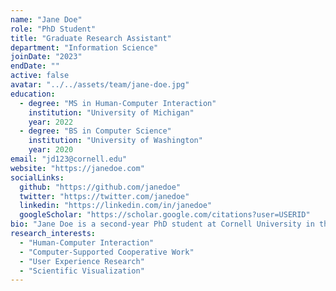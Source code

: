 ```yaml
---
name: "Jane Doe"
role: "PhD Student"
title: "Graduate Research Assistant"
department: "Information Science"
joinDate: "2023"
endDate: ""
active: false
avatar: "../../assets/team/jane-doe.jpg"
education:
  - degree: "MS in Human-Computer Interaction"
    institution: "University of Michigan"
    year: 2022
  - degree: "BS in Computer Science"
    institution: "University of Washington"
    year: 2020
email: "jd123@cornell.edu"
website: "https://janedoe.com"
socialLinks:
  github: "https://github.com/janedoe"
  twitter: "https://twitter.com/janedoe"
  linkedin: "https://linkedin.com/in/janedoe"
  googleScholar: "https://scholar.google.com/citations?user=USERID"
bio: "Jane Doe is a second-year PhD student at Cornell University in the Information Science department. Her research focuses on designing interactive systems that support collaborative work in scientific domains. Prior to Cornell, Jane worked as a UX researcher at Tech Company, where she conducted user studies for mobile applications."
research_interests:
  - "Human-Computer Interaction"
  - "Computer-Supported Cooperative Work"
  - "User Experience Research"
  - "Scientific Visualization"
---
```

